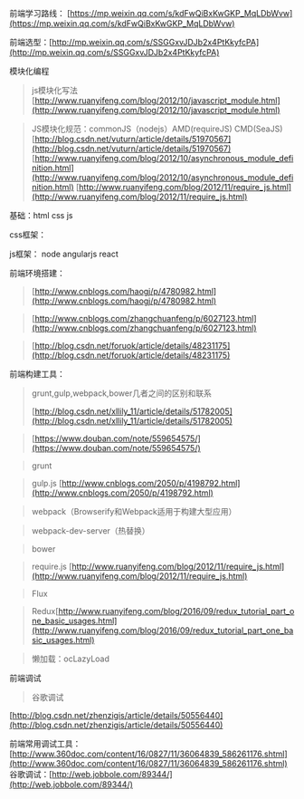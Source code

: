 前端学习路线：
[https://mp.weixin.qq.com/s/kdFwQiBxKwGKP_MqLDbWvw](https://mp.weixin.qq.com/s/kdFwQiBxKwGKP_MqLDbWvw)

前端选型：[http://mp.weixin.qq.com/s/SSGGxvJDJb2x4PtKkyfcPA](http://mp.weixin.qq.com/s/SSGGxvJDJb2x4PtKkyfcPA)


模块化编程
> js模块化写法
> [http://www.ruanyifeng.com/blog/2012/10/javascript_module.html](http://www.ruanyifeng.com/blog/2012/10/javascript_module.html)

> JS模块化规范：commonJS（nodejs）AMD(requireJS) CMD(SeaJS)
[http://blog.csdn.net/vuturn/article/details/51970567](http://blog.csdn.net/vuturn/article/details/51970567)
[http://www.ruanyifeng.com/blog/2012/10/asynchronous_module_definition.html](http://www.ruanyifeng.com/blog/2012/10/asynchronous_module_definition.html)
[http://www.ruanyifeng.com/blog/2012/11/require_js.html](http://www.ruanyifeng.com/blog/2012/11/require_js.html)

基础：html css js

css框架：

js框架： node angularjs react

前端环境搭建：
> [http://www.cnblogs.com/haogj/p/4780982.html](http://www.cnblogs.com/haogj/p/4780982.html)


> [http://www.cnblogs.com/zhangchuanfeng/p/6027123.html](http://www.cnblogs.com/zhangchuanfeng/p/6027123.html)

> [http://blog.csdn.net/foruok/article/details/48231175](http://blog.csdn.net/foruok/article/details/48231175)

前端构建工具：
> grunt,gulp,webpack,bower几者之间的区别和联系
> 
> [http://blog.csdn.net/xllily_11/article/details/51782005](http://blog.csdn.net/xllily_11/article/details/51782005)

> [https://www.douban.com/note/559654575/](https://www.douban.com/note/559654575/)


> grunt 


> gulp.js
[http://www.cnblogs.com/2050/p/4198792.html](http://www.cnblogs.com/2050/p/4198792.html)

> webpack（Browserify和Webpack适用于构建大型应用）

> webpack-dev-server（热替换）

> bower 

> require.js
> [http://www.ruanyifeng.com/blog/2012/11/require_js.html](http://www.ruanyifeng.com/blog/2012/11/require_js.html)

> Flux

> Redux[http://www.ruanyifeng.com/blog/2016/09/redux_tutorial_part_one_basic_usages.html](http://www.ruanyifeng.com/blog/2016/09/redux_tutorial_part_one_basic_usages.html)

> 懒加载：ocLazyLoad

前端调试

> 谷歌调试

[http://blog.csdn.net/zhenzigis/article/details/50556440](http://blog.csdn.net/zhenzigis/article/details/50556440)

前端常用调试工具：[http://www.360doc.com/content/16/0827/11/36064839_586261176.shtml](http://www.360doc.com/content/16/0827/11/36064839_586261176.shtml)
谷歌调试：[http://web.jobbole.com/89344/](http://web.jobbole.com/89344/)